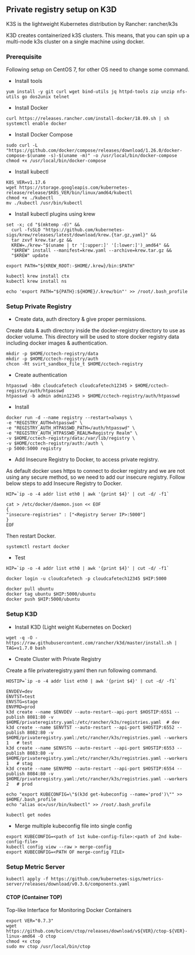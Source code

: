 ## Private registry setup on K3D

K3S is the lightweight Kubernetes distribution by Rancher: rancher/k3s

K3D creates containerized k3S clusters. This means, that you can spin up a multi-node k3s cluster on a single machine using docker.

### Prerequisite

Following setup on CentOS 7, for other OS need to change some command. 

- Install tools 

```yum install -y git curl wget bind-utils jq httpd-tools zip unzip nfs-utils go dos2unix telnet ```
  
- Install Docker 
``` 
curl https://releases.rancher.com/install-docker/18.09.sh | sh
systemctl enable docker
```

- Install Docker Compose
```
sudo curl -L "https://github.com/docker/compose/releases/download/1.26.0/docker-compose-$(uname -s)-$(uname -m)" -o /usr/local/bin/docker-compose
chmod +x /usr/local/bin/docker-compose
```

- Install kubectl
```
K8S_VER=v1.17.6
wget https://storage.googleapis.com/kubernetes-release/release/$K8S_VER/bin/linux/amd64/kubectl
chmod +x ./kubectl
mv ./kubectl /usr/bin/kubectl
```

- Install kubectl plugins using krew
```
set -x; cd "$(mktemp -d)" &&
  curl -fsSLO "https://github.com/kubernetes-sigs/krew/releases/latest/download/krew.{tar.gz,yaml}" &&
  tar zxvf krew.tar.gz &&
  KREW=./krew-"$(uname | tr '[:upper:]' '[:lower:]')_amd64" &&
  "$KREW" install --manifest=krew.yaml --archive=krew.tar.gz &&
  "$KREW" update
  
export PATH="${KREW_ROOT:-$HOME/.krew}/bin:$PATH"

kubectl krew install ctx
kubectl krew install ns

echo 'export PATH="${PATH}:${HOME}/.krew/bin"' >> /root/.bash_profile
```

### Setup Private Registry

- Create data, auth directory & give proper permissions.

Create data & auth directory inside the docker-registry directory to use as docker volume. 
This directory will be used to store docker registry data including docker images & authentication.

```
mkdir -p $HOME/cctech-registry/data
mkdir -p $HOME/cctech-registry/auth
chcon -Rt svirt_sandbox_file_t $HOME/cctech-registry
```

- Create authentication

```
htpasswd -bBn cloudcafetech cloudcafetech12345 > $HOME/cctech-registry/auth/htpasswd
htpasswd -b admin admin12345 > $HOME/cctech-registry/auth/htpasswd
```

- Install

```
docker run -d --name registry --restart=always \
-e "REGISTRY_AUTH=htpasswd" \
-e "REGISTRY_AUTH_HTPASSWD_PATH=/auth/htpasswd" \
-e "REGISTRY_AUTH_HTPASSWD_REALM=Registry Realm" \
-v $HOME/cctech-registry/data:/var/lib/registry \
-v $HOME/cctech-registry/auth:/auth \
-p 5000:5000 registry
```

- Add Insecure Registry to Docker, to access private registry.

As default docker uses https to connect to docker registry and we are not using any secure method, so we need to add our insecure registry. 
Follow below steps to add Insecure Registry to Docker. 

```
HIP=`ip -o -4 addr list eth0 | awk '{print $4}' | cut -d/ -f1`

cat > /etc/docker/daemon.json << EOF
{
"insecure-registries" : ["<Registry Server IP>:5000"]
}
EOF
```

Then restart Docker.

```systemctl restart docker```

- Test

```
HIP=`ip -o -4 addr list eth0 | awk '{print $4}' | cut -d/ -f1`

docker login -u cloudcafetech -p cloudcafetech12345 $HIP:5000

docker pull ubuntu
docker tag ubuntu $HIP:5000/ubuntu
docker push $HIP:5000/ubuntu
```

### Setup K3D

- Install K3D (Light weight Kubernetes on Docker)

```wget -q -O - https://raw.githubusercontent.com/rancher/k3d/master/install.sh | TAG=v1.7.0 bash```

- Create Cluster with Private Registry

Create a file privateregistry.yaml then run following command.

```
HOSTIP=`ip -o -4 addr list eth0 | awk '{print $4}' | cut -d/ -f1`

ENVDEV=dev
ENVTST=test
ENVSTG=stage
ENVPRD=prod
k3d create --name $ENVDEV --auto-restart--api-port $HOSTIP:6551 --publish 8081:80 -v $HOME/privateregistry.yaml:/etc/rancher/k3s/registries.yaml  # dev
k3d create --name $ENVTST --auto-restart --api-port $HOSTIP:6552 --publish 8082:80 -v $HOME/privateregistry.yaml:/etc/rancher/k3s/registries.yaml --workers 1   # test
k3d create --name $ENVSTG --auto-restart --api-port $HOSTIP:6553 --publish 8083:80 -v $HOME/privateregistry.yaml:/etc/rancher/k3s/registries.yaml --workers 1   # stag
k3d create --name $ENVPRD --auto-restart --api-port $HOSTIP:6554 --publish 8084:80 -v $HOME/privateregistry.yaml:/etc/rancher/k3s/registries.yaml --workers 2   # prod

echo "export KUBECONFIG=\"$(k3d get-kubeconfig --name='prod')\"" >> $HOME/.bash_profile
echo "alias oc=/usr/bin/kubectl" >> /root/.bash_profile

kubectl get nodes
```

- Merge multiple kubeconfig file into single config
```
export KUBECONFIG=<path of 1st kube-config-file>:<path of 2nd kube-config-file>
kubectl config view --raw > merge-config
export KUBECONFIG=<PATH OF merge-config FILE>
```

### Setup Metric Server

```kubectl apply -f https://github.com/kubernetes-sigs/metrics-server/releases/download/v0.3.6/components.yaml```

#### CTOP (Container TOP)

Top-like Interface for Monitoring Docker Containers

```
export VER="0.7.3"
wget https://github.com/bcicen/ctop/releases/download/v${VER}/ctop-${VER}-linux-amd64 -O ctop
chmod +x ctop
sudo mv ctop /usr/local/bin/ctop
```
